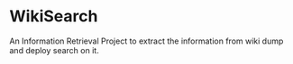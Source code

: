 # WikiSearch
An Information Retrieval Project to extract the information from wiki dump and deploy search on it.
